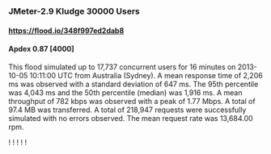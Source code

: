
### JMeter-2.9 Kludge 30000 Users
#### https://flood.io/348f997ed2dab8
#### Apdex 0.87 [4000]
This flood simulated up to 17,737 concurrent users for 16 minutes on  2013-10-05 10:11:00 UTC from Australia (Sydney). A mean response time of 2,206 ms was observed with a standard deviation of 647 ms. The 95th percentile was 4,043 ms and the 50th percentile (median) was 1,916 ms. A mean throughput of 782 kbps was observed with a peak of 1.77 Mbps. A total of 97.4 MB was transferred. A total of 218,947 requests were successfully simulated with no errors observed. The mean request rate was 13,684.00 rpm. 

\![](./gc/348f997ed2dab8/tenured_size.jpg)
\![](./gc/348f997ed2dab8/collection_pause_time.jpg)
\![](./gc/348f997ed2dab8/cpu_real.jpg)
\![](./gc/348f997ed2dab8/promoted_size.jpg)
\![](./gc/348f997ed2dab8/young_size.jpg)

